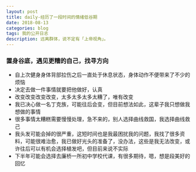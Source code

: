 ```yaml
---
layout: post
title: daily-经历了一段时间的情绪低谷期
date: 2018-08-13
categories: blog
tags: 我的公开日志
description: 远离群体，说不定有「上帝视角」。
---
```


### 置身谷底，遇见更糟的自己，找寻方向
- 自上次健身身体背部拉伤之后一直处于休息状态，身体动作不便带来了不少的烦恼  
- 决定去做一件事情就要把他做好，认真  
- 改变改变改变改变，太多太多太多太糟了，唯有改变
- 我已决心做一名丁克族，可能往后会变，但目前想法如此，这辈子我只想做我想做的事情  
- 很多事情太糟糕需要慢慢处理，急不来的，别人选择曲线救国，我选择曲线救己  
- 我头发可能会掉的很严重，这短时间也是我最困扰我的问题，我找了很多资料，可能很难治愈，我已做好光头的准备了，没办法，这些是我无法改变，或许往后可以有机会选择植发吧，但目前来说不实际  
- 下半年可能会选择去廉桥一所初中学校代课，有很多期待，嗯，想是段美好的回忆  
